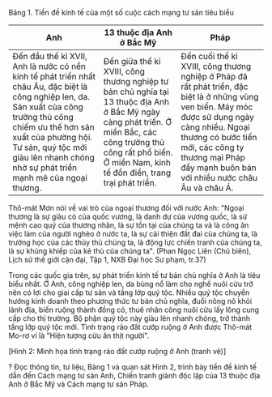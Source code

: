 Bảng 1. Tiền đề kinh tế của một số cuộc cách mạng tư sản tiêu biểu

| Anh | 13 thuộc địa Anh ở Bắc Mỹ | Pháp |
|-----|---------------------------|------|
| Đến đầu thế kỉ XVII, Anh là nước có nền kinh tế phát triển nhất châu Âu, đặc biệt là công nghiệp len, da. Sản xuất của công trường thủ công chiếm ưu thế hơn sản xuất của phường hội. Tư sản, quý tộc mới giàu lên nhanh chóng nhờ sự phát triển mạnh mẽ của ngoại thương. | Đến giữa thế kỉ XVIII, công thương nghiệp tư bản chủ nghĩa tại 13 thuộc địa Anh ở Bắc Mỹ ngày càng phát triển. Ở miền Bắc, các công trường thủ công rất phổ biến. Ở miền Nam, kinh tế đồn điền, trang trại phát triển. | Đến cuối thế kỉ XVIII, công thương nghiệp ở Pháp đã rất phát triển, đặc biệt là ở những vùng ven biển. Máy móc được sử dụng ngày càng nhiều. Ngoại thương có bước tiến mới, các công ty thương mại Pháp đẩy mạnh buôn bán với nhiều nước châu Âu và châu Á. |

Thô-mát Mơn nói về vai trò của ngoại thương đối với nước Anh: "Ngoại thương là sự giàu có của quốc vương, là danh dự của vương quốc, là sứ mệnh cao quý của thương nhân, là sự tồn tại của chúng ta và là công ăn việc làm của người nghèo ở nước ta, là sự cải thiện đất đai của chúng ta, là trường học của các thủy thủ chúng ta, là động lực chiến tranh của chúng ta, là sự khủng khiếp của kẻ thù của chúng ta".
(Phan Ngọc Liên (Chủ biên), Lịch sử thế giới cận đại, Tập 1, NXB Đại học Sư phạm, tr.37)

Trong các quốc gia trên, sự phát triển kinh tế tư bản chủ nghĩa ở Anh là tiêu biểu nhất. Ở Anh, công nghiệp len, da bùng nổ làm cho nghề nuôi cừu trở nên có lợi cho giai cấp tư sản và tầng lớp quý tộc. Nhiều quý tộc chuyển hướng kinh doanh theo phương thức tư bản chủ nghĩa, đuổi nông nô khỏi lãnh địa, biến ruộng thành đồng cỏ, thuê nhân công nuôi cừu lấy lông cung cấp cho thị trường. Bộ phận quý tộc này giàu lên nhanh chóng, trở thành tầng lớp quý tộc mới. Tình trạng rào đất cướp ruộng ở Anh được Thô-mát Mo-rơ ví là "Hiện tượng cừu ăn thịt người".

[Hình 2: Minh họa tình trạng rào đất cướp ruộng ở Anh (tranh vẽ)]

? Đọc thông tin, tư liệu, Bảng 1 và quan sát Hình 2, trình bày tiền đề kinh tế dẫn đến Cách mạng tư sản Anh, Chiến tranh giành độc lập của 13 thuộc địa Anh ở Bắc Mỹ và Cách mạng tư sản Pháp.